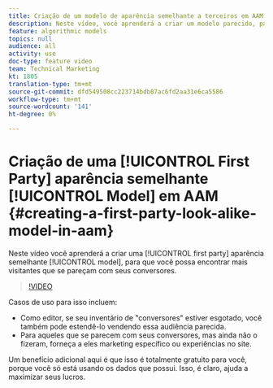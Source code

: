 ```yaml
---
title: Criação de um modelo de aparência semelhante a terceiros em AAM
description: Neste vídeo, você aprenderá a criar um modelo parecido, para que você possa encontrar mais visitantes que se pareçam com seus conversores.
feature: algorithmic models
topics: null
audience: all
activity: use
doc-type: feature video
team: Technical Marketing
kt: 1805
translation-type: tm+mt
source-git-commit: dfd549508cc223714bdb07ac6fd2aa31e6ca5586
workflow-type: tm+mt
source-wordcount: '141'
ht-degree: 0%

---
```



# Criação de uma [!UICONTROL First Party] aparência semelhante [!UICONTROL Model] em AAM {#creating-a-first-party-look-alike-model-in-aam}

Neste vídeo você aprenderá a criar uma [!UICONTROL first party] aparência semelhante [!UICONTROL model], para que você possa encontrar mais visitantes que se pareçam com seus conversores.

>[!VIDEO](https://video.tv.adobe.com/v/23504/?quality=12)

Casos de uso para isso incluem:

* Como editor, se seu inventário de &quot;conversores&quot; estiver esgotado, você também pode estendê-lo vendendo essa audiência parecida.
* Para aqueles que se parecem com seus conversores, mas ainda não o fizeram, forneça a eles marketing específico ou experiências no site.

Um benefício adicional aqui é que isso é totalmente gratuito para você, porque você só está usando os dados que possui. Isso, é claro, ajuda a maximizar seus lucros.
